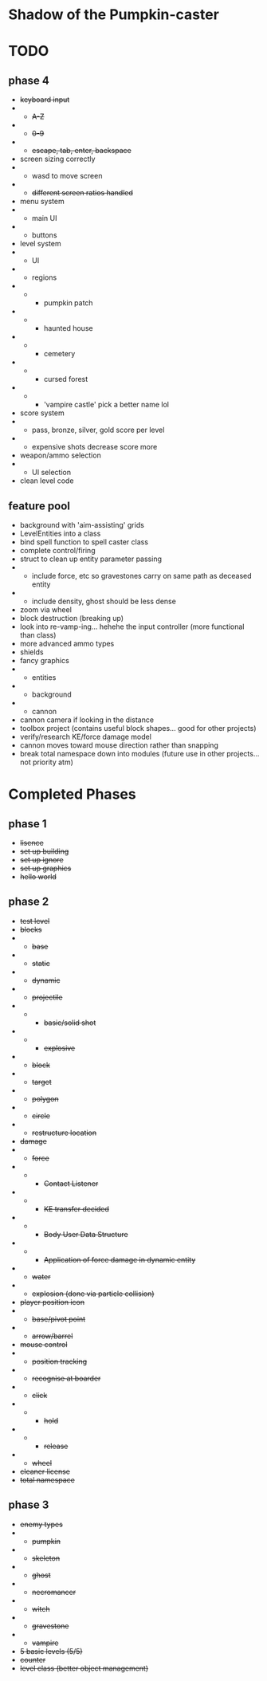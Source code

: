 # Shadow of the Pumpkin-caster

# TODO

## phase 4

- ~~keyboard input~~
- - ~~A-Z~~
- - ~~0-9~~
- - ~~escape, tab, enter, backspace~~
- screen sizing correctly
- - wasd to move screen
- - ~~different screen ratios handled~~
- menu system
- - main UI
- - buttons
- level system
- - UI
- - regions
- - - pumpkin patch
- - - haunted house
- - - cemetery
- - - cursed forest
- - - 'vampire castle' pick a better name lol
- score system
- - pass, bronze, silver, gold score per level
- - expensive shots decrease score more
- weapon/ammo selection
- - UI selection
- clean level code

## feature pool

- background with 'aim-assisting' grids
- LevelEntities into a class
- bind spell function to spell caster class
- complete control/firing
- struct to clean up entity parameter passing
- - include force, etc so gravestones carry on same path as deceased entity
- - include density, ghost should be less dense
- zoom via wheel
- block destruction (breaking up)
- look into re-vamp-ing... hehehe the input controller (more functional than class)
- more advanced ammo types
- shields
- fancy graphics
- - entities
- - background
- - cannon
- cannon camera if looking in the distance
- toolbox project (contains useful block shapes... good for other projects)
- verify/research KE/force damage model
- cannon moves toward mouse direction rather than snapping
- break total namespace down into modules (future use in other projects... not priority atm)

# Completed Phases

## phase 1

- ~~lisence~~
- ~~set up building~~
- ~~set up ignore~~
- ~~set up graphics~~
- ~~hello world~~

## phase 2

- ~~test level~~
- ~~blocks~~
- - ~~base~~
- - ~~static~~
- - ~~dynamic~~
- - ~~projectile~~
- - - ~~basic/solid shot~~
- - - ~~explosive~~
- - ~~block~~
- - ~~target~~
- - ~~polygon~~
- - ~~circle~~
- - ~~restructure location~~
- ~~damage~~
- - ~~force~~
- - - ~~Contact Listener~~
- - - ~~KE transfer decided~~
- - - ~~Body User Data Structure~~
- - - ~~Application of force damage in dynamic entity~~
- - ~~water~~
- - ~~explosion (done via particle collision)~~
- ~~player position icon~~
- - ~~base/pivot point~~
- - ~~arrow/barrel~~
- ~~mouse control~~
- - ~~position tracking~~
- - ~~recognise at boarder~~
- - ~~click~~
- - - ~~hold~~
- - - ~~release~~
- - ~~wheel~~
- ~~cleaner license~~
- ~~total namespace~~

## phase 3

- ~~enemy types~~
- - ~~pumpkin~~
- - ~~skeleton~~
- - ~~ghost~~
- - ~~necromancer~~
- - ~~witch~~
- - ~~gravestone~~
- - ~~vampire~~
- ~~5 basic levels (5/5)~~
- ~~counter~~
- ~~level class (better object management)~~